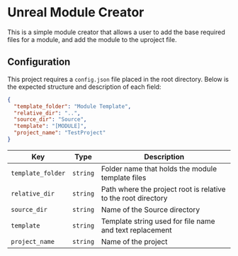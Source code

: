# Unreal Module Creator

This is a simple module creator that allows a user to add the base required files for a module, and add the module to the uproject file.

## Configuration

This project requires a `config.json` file placed in the root directory. Below is the expected structure and description of each field:

```json
{
  "template_folder": "Module Template",
  "relative_dir": "..",
  "source_dir": "Source",
  "template": "[MODULE]",
  "project_name": "TestProject"
}
```

| Key               | Type     | Description                                                   |
| ----------------- | -------- | ------------------------------------------------------------- |
| `template_folder` | `string` | Folder name that holds the module template files              |
| `relative_dir`    | `string` | Path where the project root is relative to the root directory |
| `source_dir`      | `string` | Name of the Source directory                                  |
| `template`        | `string` | Template string used for file name and text replacement       |
| `project_name`    | `string` | Name of the project                                           |
